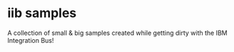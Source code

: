 iib samples
===========

A collection of small & big samples created while getting dirty with the IBM Integration Bus!

